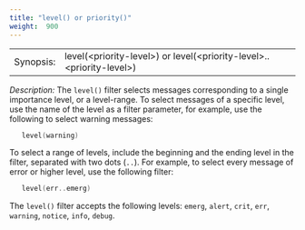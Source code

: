 ```yaml
---
title: "level() or priority()"
weight:  900
---
```

<!-- DISCLAIMER: This file is based on the syslog-ng Open Source Edition documentation https://github.com/balabit/syslog-ng-ose-guides/commit/2f4a52ee61d1ea9ad27cb4f3168b95408fddfdf2 and is used under the terms of The syslog-ng Open Source Edition Documentation License. The file has been modified by Axoflow. -->

|           |                                                                            |
| --------- | -------------------------------------------------------------------------- |
| Synopsis: | level(\<priority-level\>) or level(\<priority-level\>..\<priority-level\>) |

*Description:* The `level()` filter selects messages corresponding to a single importance level, or a level-range. To select messages of a specific level, use the name of the level as a filter parameter, for example, use the following to select warning messages:

```c
   level(warning)

```

To select a range of levels, include the beginning and the ending level in the filter, separated with two dots (`..`). For example, to select every message of error or higher level, use the following filter:

```c
   level(err..emerg)

```

The `level()` filter accepts the following levels: `emerg`, `alert`, `crit`, `err`, `warning`, `notice`, `info`, `debug`.
